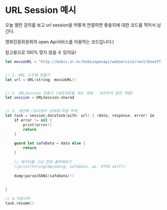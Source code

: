 # URL Session 예시

오늘 앨런 강의를 보고 url session을 어떻게 연결하면 좋을지에 대한 코드를 적어서 남긴다.

영화진흥위원회의 open Api서비스를 이용하는 코드입니다:)


참고용으로 100% 맞지 않을 수 있어요! 

```swift
let movieURL = "http://kobis.or.kr/kobisopenapi/webservice/rest/boxoffice/searchDailyBoxOfficeList.json?&key=⭐️본인들각자의키값입력⭐️&targetDt=20210201"


// 1. URL 구조체 만들기
let url = URL(string: movieURL)!


// 2. URLSession 만들기 (네트워킹을 하는 객체 - 브라우저 같은 역할)
let session = URLSession.shared


// 3. 세션에 (일시정지 상태로)작업 부여
let task = session.dataTask(with: url) { (data, response, error) in
    if error != nil {
        print(error!)
        return
    }
    
    guard let safeData = data else {
        return
    }
    
    // 데이터를 그냥 한번 출력해보기
    //print(String(decoding: safeData, as: UTF8.self))
    
    dump(parseJSON1(safeData)!)
    
    
}

// 4.작업시작
task.resume() 


```